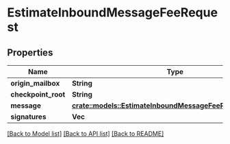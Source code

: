 # EstimateInboundMessageFeeRequest

## Properties

Name | Type | Description | Notes
------------ | ------------- | ------------- | -------------
**origin_mailbox** | **String** |  | 
**checkpoint_root** | **String** |  | 
**message** | [**crate::models::EstimateInboundMessageFeeRequestMessage**](estimateInboundMessageFee_request_message.md) |  | 
**signatures** | **Vec<String>** |  | 

[[Back to Model list]](../README.md#documentation-for-models) [[Back to API list]](../README.md#documentation-for-api-endpoints) [[Back to README]](../README.md)


